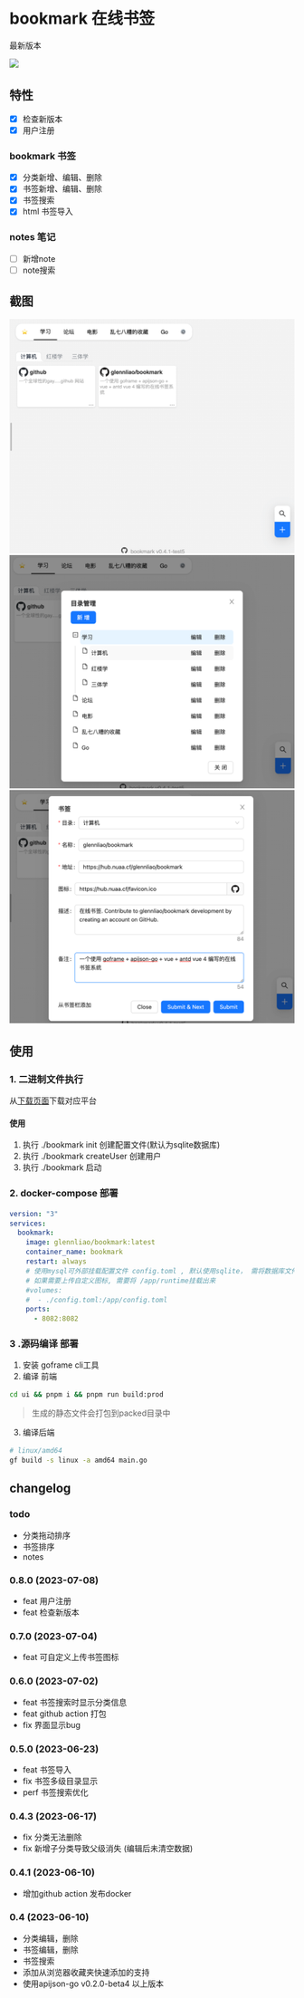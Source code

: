 # bookmark 在线书签 
最新版本

![](https://img.shields.io/github/v/tag/glennliao/bookmark)


## 特性

- [x] 检查新版本
- [x] 用户注册
### bookmark 书签
- [x] 分类新增、编辑、删除
- [x] 书签新增、编辑、删除
- [x] 书签搜索
- [x] html 书签导入
### notes 笔记
- [ ] 新增note
- [ ] note搜索

## 截图

![](./screenshot/bookmark1.png)
![](./screenshot/bookmark2.png)
![](./screenshot/bookmark3.png)


## 使用
### 1. 二进制文件执行
从[下载页面](https://github.com/glennliao/bookmark/releases)下载对应平台

####  使用
1. 执行 ./bookmark init 创建配置文件(默认为sqlite数据库)
2. 执行 ./bookmark createUser 创建用户
3. 执行 ./bookmark 启动

### 2. docker-compose 部署

```yaml
version: "3"
services:
  bookmark:
    image: glennliao/bookmark:latest
    container_name: bookmark
    restart: always
    # 使用mysql可外部挂载配置文件 config.toml , 默认使用sqlite， 需将数据库文件挂载到 /app/bookmark.db
    # 如果需要上传自定义图标, 需要将 /app/runtime挂载出来
    #volumes:
    #  - ./config.toml:/app/config.toml  
    ports:
      - 8082:8082
```


### 3 .源码编译 部署
1. 安装 goframe cli工具
2. 编译 前端 
```bash
cd ui && pnpm i && pnpm run build:prod
```
> 生成的静态文件会打包到packed目录中

3. 编译后端
```bash
# linux/amd64
gf build -s linux -a amd64 main.go
```




## changelog

### todo
- 分类拖动排序
- 书签排序
- notes

### 0.8.0 (2023-07-08)
- feat 用户注册
- feat 检查新版本

### 0.7.0 (2023-07-04)
- feat 可自定义上传书签图标


### 0.6.0 (2023-07-02)
- feat 书签搜索时显示分类信息
- feat github action 打包
- fix 界面显示bug

### 0.5.0 (2023-06-23)
- feat 书签导入
- fix 书签多级目录显示
- perf 书签搜索优化

### 0.4.3 (2023-06-17)
- fix 分类无法删除
- fix 新增子分类导致父级消失 (编辑后未清空数据)

### 0.4.1 (2023-06-10)
- 增加github action 发布docker


### 0.4 (2023-06-10)
- 分类编辑，删除
- 书签编辑，删除
- 书签搜索
- 添加从浏览器收藏夹快速添加的支持
- 使用apijson-go v0.2.0-beta4 以上版本

